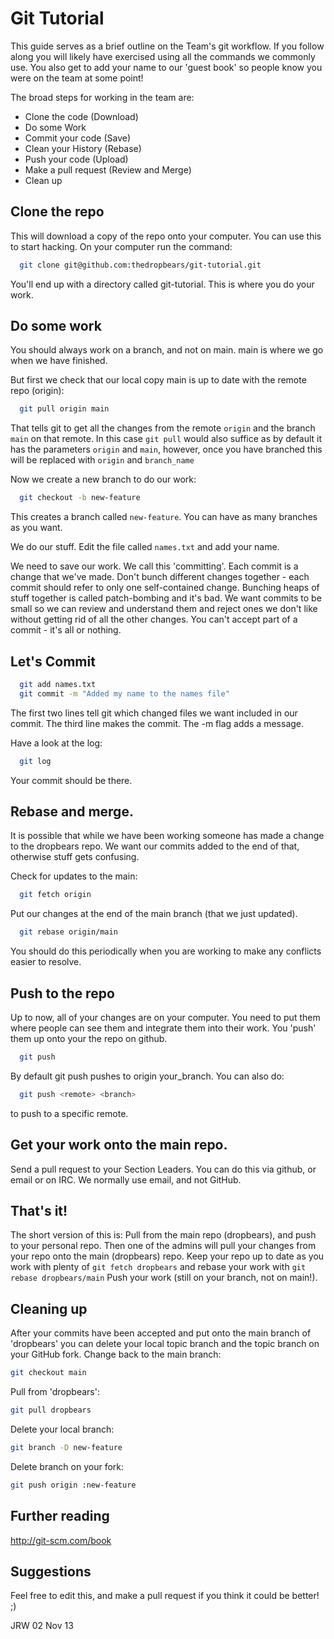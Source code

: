 # Git Tutorial

This guide serves as a brief outline on the Team's git workflow. If you follow along you will likely have exercised using all the commands we commonly use. You also get to add your name to our 'guest book' so people know you were on the team at some point!

The broad steps for working in the team are:

- Clone the code (Download)
- Do some Work
- Commit your code (Save)
- Clean your History (Rebase)
- Push your code (Upload)
- Make a pull request (Review and Merge)
- Clean up

## Clone the repo

This will download a copy of the repo onto your computer.
You can use this to start hacking.
On your computer run the command:

```bash
  git clone git@github.com:thedropbears/git-tutorial.git
```

You'll end up with a directory called git-tutorial.
This is where you do your work.

## Do some work
You should always work on a branch, and not on main.
main is where we go when we have finished.

But first we check that our local copy main is up to date with the remote repo (origin):

```bash
  git pull origin main
```

That tells git to get all the changes from the remote `origin` and the branch `main` on that remote.
In this case `git pull` would also suffice as by default it has the parameters `origin` and `main`, however, once you have branched this will be replaced with `origin` and `branch_name`

Now we create a new branch to do our work:

```bash
  git checkout -b new-feature
```

This creates a branch called `new-feature`. You can have as many branches as you want.

We do our stuff.
Edit the file called `names.txt` and add your name.

We need to save our work. We call this 'committing'. Each commit is a change that we've made.
Don't bunch different changes together - each commit should refer to only one self-contained change.
Bunching heaps of stuff together is called patch-bombing and it's bad.
We want commits to be small so we can review and understand them and reject ones we don't like
without getting rid of all the other changes.
You can't accept part of a commit - it's all or nothing.

## Let's Commit

```bash
  git add names.txt
  git commit -m "Added my name to the names file"
```

The first two lines tell git which changed files we want included in our commit.
The third line makes the commit. The -m flag adds a message.

Have a look at the log:

```bash
  git log
```

Your commit should be there.

## Rebase and merge.
It is possible that while we have been working someone has made a change to the dropbears repo.
We want our commits added to the end of that, otherwise stuff gets confusing.

Check for updates to the main:

```bash
  git fetch origin
```

Put our changes at the end of the main branch (that we just updated).

```bash
  git rebase origin/main
```

You should do this periodically when you are working to make any conflicts easier to resolve.

## Push to the repo
Up to now, all of your changes are on your computer. You need to put them where people can see them
and integrate them into their work.
You 'push' them up onto your the repo on github.

```bash
  git push
```

By default git push pushes to origin your_branch.
You can also do:

```bash
  git push <remote> <branch>
``` 

to push to a specific remote.

## Get your work onto the main repo.
Send a pull request to your Section Leaders.
You can do this via github, or email or on IRC. We normally use email, and not GitHub.

## That's it!
The short version of this is:
Pull from the main repo (dropbears), and push to your personal repo.
Then one of the admins will pull your changes from your repo onto the main (dropbears) repo.
Keep your repo up to date as you work with plenty of `git fetch dropbears` and rebase your work with
`git rebase dropbears/main`
Push your work (still on your branch, not on main!).

## Cleaning up
After your commits have been accepted and put onto the main branch of 'dropbears' you
can delete your local topic branch and the topic branch on your GitHub fork.
Change back to the main branch:

```bash
git checkout main
```

Pull from 'dropbears':

```bash  
git pull dropbears
```

Delete your local branch:

```bash  
git branch -D new-feature
```

Delete branch on your fork:

```bash
git push origin :new-feature
```

## Further reading
http://git-scm.com/book

## Suggestions
Feel free to edit this, and make a pull request if you think it could be better! ;)

JRW
02 Nov 13
